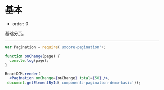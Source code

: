 # 基本

- order: 0

基础分页。

---

````jsx
var Pagination = require('uxcore-pagination');

function onChange(page) {
  console.log(page);
}

ReactDOM.render(
  <Pagination onChange={onChange} total={50} />,
 document.getElementById('components-pagination-demo-basic'));
````
